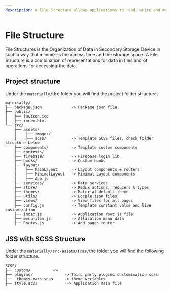 ```yaml
---
description: A File Structure allows applications to read, write and modify data.
---
```


# File Structure

File Structures is the Organization of Data in Secondary Storage Device in such a way that minimizes the access time and the storage space. A File Structure is a combination of representations for data in files and of operations for accessing the data.

## Project structure

Under the `materially/`the folder you will find the project folder structure.

```
materially/
├── package.json             -> Package json file.
├── public/
│   ├── favicon.ico
│   ├── index.html
└── src/
    ├── assets/
    |    ├── images/
    |    ├── scss/           -> Template SCSS files, check folder structure below  
    ├── components/          -> Template custom components
    ├── contexts/        
    ├── firebase/            -> Firebase login lib
    ├── hooks/               -> Custom hooks
    ├── layout/
    |    ├── MainLayout      -> Layout components & routers
    |    ├── MinimalLayout   -> Minimal Layout components
    |    ├── App.js
    ├── services/            -> Data services 
    ├── store/               -> Redux actions, reducers & types
    ├── themes/              -> Material default theme
    ├── utils/               -> Locale json files
    ├── views/               -> View files for all pages
    ├── config.js            -> Template constant value and live customization  
    ├── index.js             -> Application root js file
    ├── menu-item.js         -> Allication menu data
    ├── Routes.js            -> Add pages router
```

## JSS with SCSS Structure

Under the `materially/src/assets/scss/`the folder you will find the following folder structure.

```
SCSS/
├── custom/          -> 
├── plugins/              -> Third party plugins customisation scss
├── _themes-vars.scss     -> theme veriables
├── style.scss             -> Application main file
```
